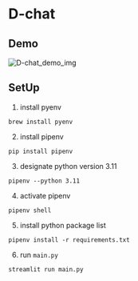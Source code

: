 # D-chat

## Demo
![D-chat_demo_img](https://github.com/nakaikento/D-chat/assets/27417352/14f4d60a-381c-454c-b622-9d9ae759464a)

## SetUp
1. install pyenv
```
brew install pyenv
```
2. install pipenv
```
pip install pipenv
```
3. designate python version 3.11
```
pipenv --python 3.11
```
4. activate pipenv
```
pipenv shell
```
5. install python package list
```
pipenv install -r requirements.txt
```
6. run `main.py `
```
streamlit run main.py
```
